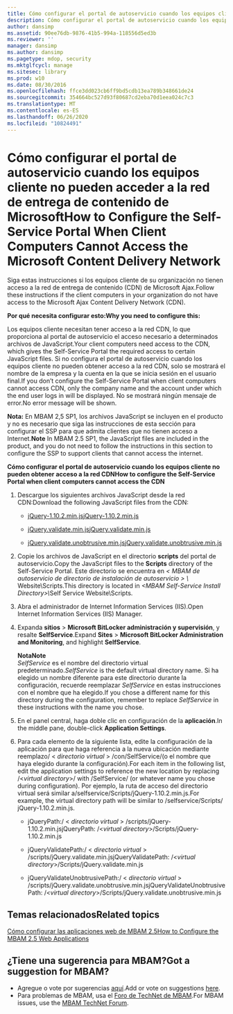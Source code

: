 ```yaml
---
title: Cómo configurar el portal de autoservicio cuando los equipos cliente no pueden acceder a la red de entrega de contenido de Microsoft
description: Cómo configurar el portal de autoservicio cuando los equipos cliente no pueden acceder a la red de entrega de contenido de Microsoft
author: dansimp
ms.assetid: 90ee76db-9876-41b5-994a-118556d5ed3b
ms.reviewer: ''
manager: dansimp
ms.author: dansimp
ms.pagetype: mdop, security
ms.mktglfcycl: manage
ms.sitesec: library
ms.prod: w10
ms.date: 08/30/2016
ms.openlocfilehash: ffce3dd023cb6ff9bd5cdb13ea789b348661de24
ms.sourcegitcommit: 354664bc527d93f80687cd2eba70d1eea024c7c3
ms.translationtype: MT
ms.contentlocale: es-ES
ms.lasthandoff: 06/26/2020
ms.locfileid: "10824491"
---
```

# <span data-ttu-id="c524b-103">Cómo configurar el portal de autoservicio cuando los equipos cliente no pueden acceder a la red de entrega de contenido de Microsoft</span><span class="sxs-lookup"><span data-stu-id="c524b-103">How to Configure the Self-Service Portal When Client Computers Cannot Access the Microsoft Content Delivery Network</span></span>


<span data-ttu-id="c524b-104">Siga estas instrucciones si los equipos cliente de su organización no tienen acceso a la red de entrega de contenido (CDN) de Microsoft Ajax.</span><span class="sxs-lookup"><span data-stu-id="c524b-104">Follow these instructions if the client computers in your organization do not have access to the Microsoft Ajax Content Delivery Network (CDN).</span></span>

**<span data-ttu-id="c524b-105">Por qué necesita configurar esto:</span><span class="sxs-lookup"><span data-stu-id="c524b-105">Why you need to configure this:</span></span>**

<span data-ttu-id="c524b-106">Los equipos cliente necesitan tener acceso a la red CDN, lo que proporciona al portal de autoservicio el acceso necesario a determinados archivos de JavaScript.</span><span class="sxs-lookup"><span data-stu-id="c524b-106">Your client computers need access to the CDN, which gives the Self-Service Portal the required access to certain JavaScript files.</span></span> <span data-ttu-id="c524b-107">Si no configura el portal de autoservicio cuando los equipos cliente no pueden obtener acceso a la red CDN, solo se mostrará el nombre de la empresa y la cuenta en la que se inicia sesión en el usuario final.</span><span class="sxs-lookup"><span data-stu-id="c524b-107">If you don’t configure the Self-Service Portal when client computers cannot access CDN, only the company name and the account under which the end user logs in will be displayed.</span></span> <span data-ttu-id="c524b-108">No se mostrará ningún mensaje de error.</span><span class="sxs-lookup"><span data-stu-id="c524b-108">No error message will be shown.</span></span>

<span data-ttu-id="c524b-109">**Nota:**  En MBAM 2,5 SP1, los archivos JavaScript se incluyen en el producto y no es necesario que siga las instrucciones de esta sección para configurar el SSP para que admita clientes que no tienen acceso a Internet.</span><span class="sxs-lookup"><span data-stu-id="c524b-109">**Note** In MBAM 2.5 SP1, the JavaScript files are included in the product, and you do not need to follow the instructions in this section to configure the SSP to support clients that cannot access the internet.</span></span>

 

**<span data-ttu-id="c524b-110">Cómo configurar el portal de autoservicio cuando los equipos cliente no pueden obtener acceso a la red CDN</span><span class="sxs-lookup"><span data-stu-id="c524b-110">How to configure the Self-Service Portal when client computers cannot access the CDN</span></span>**

1. <span data-ttu-id="c524b-111">Descargue los siguientes archivos JavaScript desde la red CDN:</span><span class="sxs-lookup"><span data-stu-id="c524b-111">Download the following JavaScript files from the CDN:</span></span>

   -   [<span data-ttu-id="c524b-112">jQuery-1.10.2.min.js</span><span class="sxs-lookup"><span data-stu-id="c524b-112">jQuery-1.10.2.min.js</span></span>](https://go.microsoft.com/fwlink/?LinkID=390515)

   -   [<span data-ttu-id="c524b-113">jQuery.validate.min.js</span><span class="sxs-lookup"><span data-stu-id="c524b-113">jQuery.validate.min.js</span></span>](https://go.microsoft.com/fwlink/?LinkID=390516)

   -   [<span data-ttu-id="c524b-114">jQuery.validate.unobtrusive.min.js</span><span class="sxs-lookup"><span data-stu-id="c524b-114">jQuery.validate.unobtrusive.min.js</span></span>](https://go.microsoft.com/fwlink/?LinkID=390517)

2. <span data-ttu-id="c524b-115">Copie los archivos de JavaScript en el directorio **scripts** del portal de autoservicio.</span><span class="sxs-lookup"><span data-stu-id="c524b-115">Copy the JavaScript files to the **Scripts** directory of the Self-Service Portal.</span></span> <span data-ttu-id="c524b-116">Este directorio se encuentra en <em> &lt; MBAM de autoservicio de directorio de instalación de autoservicio &gt; \\ </em> Website\\Scripts.</span><span class="sxs-lookup"><span data-stu-id="c524b-116">This directory is located in <em>&lt;MBAM Self-Service Install Directory&gt;\\</em>Self Service Website\\Scripts.</span></span>

3. <span data-ttu-id="c524b-117">Abra el administrador de Internet Information Services (IIS).</span><span class="sxs-lookup"><span data-stu-id="c524b-117">Open Internet Information Services (IIS) Manager.</span></span>

4. <span data-ttu-id="c524b-118">Expanda **sitios** &gt; **Microsoft BitLocker administración y supervisión**, y resalte **SelfService**.</span><span class="sxs-lookup"><span data-stu-id="c524b-118">Expand **Sites** &gt; **Microsoft BitLocker Administration and Monitoring**, and highlight **SelfService**.</span></span>

   **<span data-ttu-id="c524b-119">Nota</span><span class="sxs-lookup"><span data-stu-id="c524b-119">Note</span></span>**  
   <span data-ttu-id="c524b-120">*SelfService* es el nombre del directorio virtual predeterminado.</span><span class="sxs-lookup"><span data-stu-id="c524b-120">*SelfService* is the default virtual directory name.</span></span> <span data-ttu-id="c524b-121">Si ha elegido un nombre diferente para este directorio durante la configuración, recuerde reemplazar *SelfService* en estas instrucciones con el nombre que ha elegido.</span><span class="sxs-lookup"><span data-stu-id="c524b-121">If you chose a different name for this directory during the configuration, remember to replace *SelfService* in these instructions with the name you chose.</span></span>

     

5. <span data-ttu-id="c524b-122">En el panel central, haga doble clic en configuración de la **aplicación**.</span><span class="sxs-lookup"><span data-stu-id="c524b-122">In the middle pane, double-click **Application Settings**.</span></span>

6. <span data-ttu-id="c524b-123">Para cada elemento de la siguiente lista, edite la configuración de la aplicación para que haga referencia a la nueva ubicación mediante reemplazo/ &lt; *directorio virtual* &gt; /con/SelfService/(o el nombre que haya elegido durante la configuración).</span><span class="sxs-lookup"><span data-stu-id="c524b-123">For each item in the following list, edit the application settings to reference the new location by replacing /&lt;*virtual directory*&gt;/ with /SelfService/ (or whatever name you chose during configuration).</span></span> <span data-ttu-id="c524b-124">Por ejemplo, la ruta de acceso del directorio virtual será similar a/selfservice/Scripts/jQuery-1.10.2.min.js.</span><span class="sxs-lookup"><span data-stu-id="c524b-124">For example, the virtual directory path will be similar to /selfservice/Scripts/ jQuery-1.10.2.min.js.</span></span>

   -   <span data-ttu-id="c524b-125">jQueryPath:/ &lt; *directorio virtual* &gt; /scripts/jQuery-1.10.2.min.js</span><span class="sxs-lookup"><span data-stu-id="c524b-125">jQueryPath: /&lt;*virtual directory*&gt;/Scripts/jQuery-1.10.2.min.js</span></span>

   -   <span data-ttu-id="c524b-126">jQueryValidatePath:/ &lt; *directorio virtual* &gt; /scripts/jQuery.validate.min.js</span><span class="sxs-lookup"><span data-stu-id="c524b-126">jQueryValidatePath: /&lt;*virtual directory*&gt;/Scripts/jQuery.validate.min.js</span></span>

   -   <span data-ttu-id="c524b-127">jQueryValidateUnobtrusivePath:/ &lt; *directorio virtual* &gt; /scripts/jQuery.validate.unobtrusive.min.js</span><span class="sxs-lookup"><span data-stu-id="c524b-127">jQueryValidateUnobtrusivePath: /&lt;*virtual directory*&gt;/Scripts/jQuery.validate.unobtrusive.min.js</span></span>



## <span data-ttu-id="c524b-128">Temas relacionados</span><span class="sxs-lookup"><span data-stu-id="c524b-128">Related topics</span></span>


[<span data-ttu-id="c524b-129">Cómo configurar las aplicaciones web de MBAM 2.5</span><span class="sxs-lookup"><span data-stu-id="c524b-129">How to Configure the MBAM 2.5 Web Applications</span></span>](how-to-configure-the-mbam-25-web-applications.md)

 

## <span data-ttu-id="c524b-130">¿Tiene una sugerencia para MBAM?</span><span class="sxs-lookup"><span data-stu-id="c524b-130">Got a suggestion for MBAM?</span></span>
- <span data-ttu-id="c524b-131">Agregue o vote por sugerencias [aquí](http://mbam.uservoice.com/forums/268571-microsoft-bitlocker-administration-and-monitoring).</span><span class="sxs-lookup"><span data-stu-id="c524b-131">Add or vote on suggestions [here](http://mbam.uservoice.com/forums/268571-microsoft-bitlocker-administration-and-monitoring).</span></span> 
- <span data-ttu-id="c524b-132">Para problemas de MBAM, usa el [Foro de TechNet de MBAM](https://social.technet.microsoft.com/Forums/home?forum=mdopmbam).</span><span class="sxs-lookup"><span data-stu-id="c524b-132">For MBAM issues, use the [MBAM TechNet Forum](https://social.technet.microsoft.com/Forums/home?forum=mdopmbam).</span></span> 





